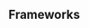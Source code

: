 <div id="title">

## Frameworks
</div>

<div id="body">

<include src="what/unit-inParent-asPanel.md" boilerplate />
<include src="frameworksVsLibraries/unit-inParent-asPanel.md" boilerplate />

</div>